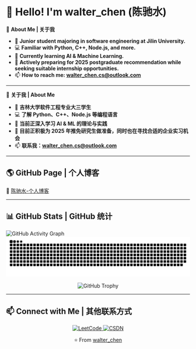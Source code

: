# 👋 Hello! I'm walter_chen (陈驰水)  

🔭 **About Me | 关于我**  
- 🚀 **Junior student majoring in software engineering at Jilin University.**  
- 💻 **Familiar with Python, C++, Node.js, and more.**  
- 🌱 **Currently learning AI & Machine Learning.**
- 🎯 **Actively preparing for 2025 postgraduate recommendation while seeking suitable internship opportunities.**
- 📫 **How to reach me: [walter_chen.cs@outlook.com](mailto:walter_chen.cs@outlook.com)**  

---

🔭 **关于我 | About Me**  
- 🚀 **吉林大学软件工程专业大三学生**  
- 💻 **了解 Python、C++、Node.js 等编程语言**  
- 🌱 **当前正深入学习 AI & ML 的理论与实践**
- 🎯 **目前正积极为 2025 年推免研究生做准备，同时也在寻找合适的企业实习机会**
- 📫 **联系我：[walter_chen.cs@outlook.com](mailto:walter_chen.cs@outlook.com)**
---

## 🌎 GitHub Page | 个人博客 
🔗 [陈驰水-个人博客](https://ChenChiShui.github.io/)  

---

## 📊 GitHub Stats | GitHub 统计

![GitHub Activity Graph](https://github-readme-activity-graph.vercel.app/graph?username=ChenChiShui&theme=github-dark)  
![GitHub Snake](https://github.com/ChenChiShui/ChenChiShui/blob/output/github-contribution-grid-snake.svg)  
<p align="center">
    <img src="https://github-profile-trophy.vercel.app/?username=ChenChiShui&theme=darkhub&column=2&title=Commits,Experience" alt="GitHub Trophy">
</p>

---
## 📫 Connect with Me | 其他联系方式

<p align="center">
    <a href="https://leetcode.cn/u/walter_chen/" target="_blank">
        <img src="https://img.shields.io/badge/LeetCode-orange?style=for-the-badge&logo=LeetCode&logoColor=white" alt="LeetCode">
    </a>
    <a href="https://blog.csdn.net/m0_72113406?spm=1000.2115.3001.5343" target="_blank">
        <img src="https://img.shields.io/badge/CSDN-red?style=for-the-badge&logo=C&logoColor=white" alt="CSDN">
    </a>
</p>
<p align="center">
    ⭐️ From <a href="https://github.com/ChenChiShui">walter_chen</a>
</p>
